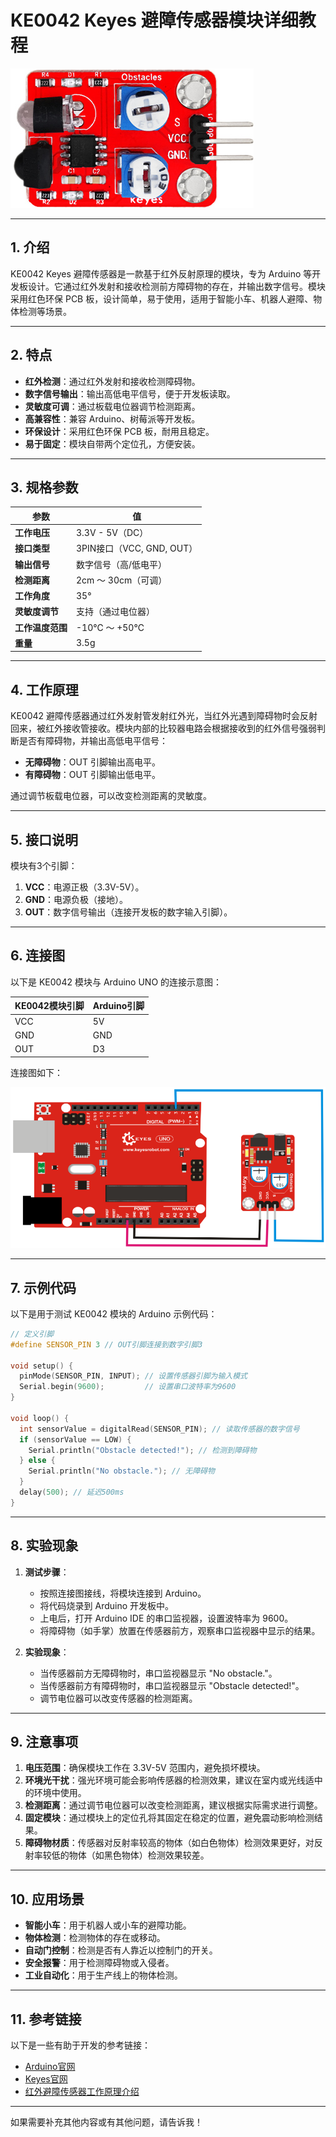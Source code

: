 # **KE0042 Keyes 避障传感器模块详细教程**

![image-20250312160235383](media/image-20250312160235383.png)

---

## **1. 介绍**

KE0042 Keyes 避障传感器是一款基于红外反射原理的模块，专为 Arduino 等开发板设计。它通过红外发射和接收检测前方障碍物的存在，并输出数字信号。模块采用红色环保 PCB 板，设计简单，易于使用，适用于智能小车、机器人避障、物体检测等场景。

---

## **2. 特点**

- **红外检测**：通过红外发射和接收检测障碍物。
- **数字信号输出**：输出高低电平信号，便于开发板读取。
- **灵敏度可调**：通过板载电位器调节检测距离。
- **高兼容性**：兼容 Arduino、树莓派等开发板。
- **环保设计**：采用红色环保 PCB 板，耐用且稳定。
- **易于固定**：模块自带两个定位孔，方便安装。

---

## **3. 规格参数**

| 参数            | 值                     |
|-----------------|------------------------|
| **工作电压**    | 3.3V - 5V（DC）        |
| **接口类型**    | 3PIN接口（VCC, GND, OUT） |
| **输出信号**    | 数字信号（高/低电平）  |
| **检测距离**    | 2cm ～ 30cm（可调）    |
| **工作角度**    | 35°                    |
| **灵敏度调节**  | 支持（通过电位器）     |
| **工作温度范围**| -10℃ ～ +50℃          |
| **重量**        | 3.5g                   |

---

## **4. 工作原理**

KE0042 避障传感器通过红外发射管发射红外光，当红外光遇到障碍物时会反射回来，被红外接收管接收。模块内部的比较器电路会根据接收到的红外信号强弱判断是否有障碍物，并输出高低电平信号：
- **无障碍物**：OUT 引脚输出高电平。
- **有障碍物**：OUT 引脚输出低电平。

通过调节板载电位器，可以改变检测距离的灵敏度。

---

## **5. 接口说明**

模块有3个引脚：
1. **VCC**：电源正极（3.3V-5V）。
2. **GND**：电源负极（接地）。
3. **OUT**：数字信号输出（连接开发板的数字输入引脚）。

---

## **6. 连接图**

以下是 KE0042 模块与 Arduino UNO 的连接示意图：

| KE0042模块引脚 | Arduino引脚 |
| -------------- | ----------- |
| VCC            | 5V          |
| GND            | GND         |
| OUT            | D3          |

连接图如下：

![image-20250312160247720](media/image-20250312160247720.png)

---

## **7. 示例代码**

以下是用于测试 KE0042 模块的 Arduino 示例代码：

```cpp
// 定义引脚
#define SENSOR_PIN 3 // OUT引脚连接到数字引脚3

void setup() {
  pinMode(SENSOR_PIN, INPUT); // 设置传感器引脚为输入模式
  Serial.begin(9600);         // 设置串口波特率为9600
}

void loop() {
  int sensorValue = digitalRead(SENSOR_PIN); // 读取传感器的数字信号
  if (sensorValue == LOW) {
    Serial.println("Obstacle detected!"); // 检测到障碍物
  } else {
    Serial.println("No obstacle."); // 无障碍物
  }
  delay(500); // 延迟500ms
}
```

---

## **8. 实验现象**

1. **测试步骤**：
   - 按照连接图接线，将模块连接到 Arduino。
   - 将代码烧录到 Arduino 开发板中。
   - 上电后，打开 Arduino IDE 的串口监视器，设置波特率为 9600。
   - 将障碍物（如手掌）放置在传感器前方，观察串口监视器中显示的结果。

2. **实验现象**：
   - 当传感器前方无障碍物时，串口监视器显示 "No obstacle."。
   - 当传感器前方有障碍物时，串口监视器显示 "Obstacle detected!"。
   - 调节电位器可以改变传感器的检测距离。

---

## **9. 注意事项**

1. **电压范围**：确保模块工作在 3.3V-5V 范围内，避免损坏模块。
2. **环境光干扰**：强光环境可能会影响传感器的检测效果，建议在室内或光线适中的环境中使用。
3. **检测距离**：通过调节电位器可以改变检测距离，建议根据实际需求进行调整。
4. **固定模块**：通过模块上的定位孔将其固定在稳定的位置，避免震动影响检测结果。
5. **障碍物材质**：传感器对反射率较高的物体（如白色物体）检测效果更好，对反射率较低的物体（如黑色物体）检测效果较差。

---

## **10. 应用场景**

- **智能小车**：用于机器人或小车的避障功能。
- **物体检测**：检测物体的存在或移动。
- **自动门控制**：检测是否有人靠近以控制门的开关。
- **安全报警**：用于检测障碍物或入侵者。
- **工业自动化**：用于生产线上的物体检测。

---

## **11. 参考链接**

以下是一些有助于开发的参考链接：
- [Arduino官网](https://www.arduino.cc/)
- [Keyes官网](http://www.keyes-robot.com/)
- [红外避障传感器工作原理介绍](https://en.wikipedia.org/wiki/Infrared_sensor)

---

如果需要补充其他内容或有其他问题，请告诉我！

